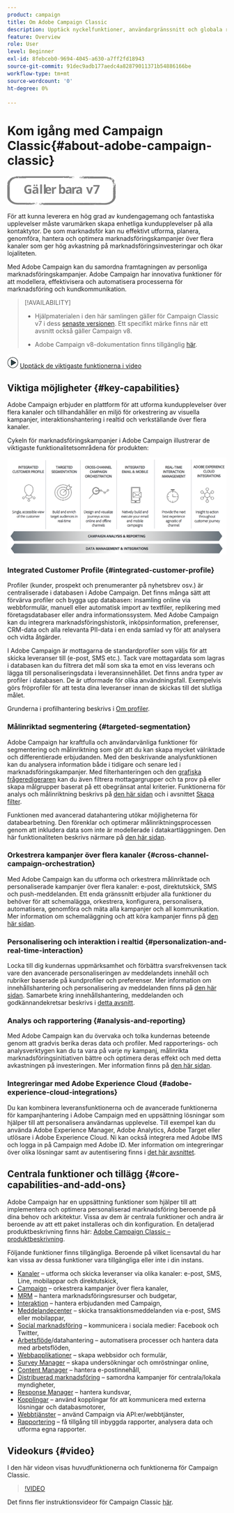 ```yaml
---
product: campaign
title: Om Adobe Campaign Classic
description: Upptäck nyckelfunktioner, användargränssnitt och globala riktlinjer.
feature: Overview
role: User
level: Beginner
exl-id: 8febceb0-9694-4045-a630-a7ff2fd18943
source-git-commit: 91dec9adb177aedc4a82879011371b54886166be
workflow-type: tm+mt
source-wordcount: '0'
ht-degree: 0%

---
```


# Kom igång med Campaign Classic{#about-adobe-campaign-classic}

![](../../assets/v7-only.svg)

För att kunna leverera en hög grad av kundengagemang och fantastiska upplevelser måste varumärken skapa enhetliga kundupplevelser på alla kontaktytor. De som marknadsför kan nu effektivt utforma, planera, genomföra, hantera och optimera marknadsföringskampanjer över flera kanaler som ger hög avkastning på marknadsföringsinvesteringar och ökar lojaliteten.

Med Adobe Campaign kan du samordna framtagningen av personliga marknadsföringskampanjer. Adobe Campaign har innovativa funktioner för att modellera, effektivisera och automatisera processerna för marknadsföring och kundkommunikation.

>[!AVAILABILITY]
>
>* Hjälpmaterialen i den här samlingen gäller för Campaign Classic v7 i dess [senaste versionen](../../rn/using/latest-release.md). Ett specifikt märke finns när ett avsnitt också gäller Campaign v8.
>
>* Adobe Campaign v8-dokumentation finns tillgänglig [här](https://experienceleague.adobe.com/docs/campaign/campaign-v8/campaign-home.html?lang=sv).


![](assets/do-not-localize/how-to-video.png) [Upptäck de viktigaste funktionerna i video](#video)

## Viktiga möjligheter {#key-capabilities}

Adobe Campaign erbjuder en plattform för att utforma kundupplevelser över flera kanaler och tillhandahåller en miljö för orkestrering av visuella kampanjer, interaktionshantering i realtid och verkställande över flera kanaler.

Cykeln för marknadsföringskampanjer i Adobe Campaign illustrerar de viktigaste funktionalitetsområdena för produkten:

![](assets/d_ncs_user_emarketing.png)

### Integrated Customer Profile {#integrated-customer-profile}

Profiler (kunder, prospekt och prenumeranter på nyhetsbrev osv.) är centraliserade i databasen i Adobe Campaign. Det finns många sätt att förvärva profiler och bygga upp databasen: insamling online via webbformulär, manuell eller automatisk import av textfiler, replikering med företagsdatabaser eller andra informationssystem. Med Adobe Campaign kan du integrera marknadsföringshistorik, inköpsinformation, preferenser, CRM-data och alla relevanta PII-data i en enda samlad vy för att analysera och vidta åtgärder.

I Adobe Campaign är mottagarna de standardprofiler som väljs för att skicka leveranser till (e-post, SMS etc.). Tack vare mottagardata som lagras i databasen kan du filtrera det mål som ska ta emot en viss leverans och lägga till personaliseringsdata i leveransinnehållet. Det finns andra typer av profiler i databasen. De är utformade för olika användningsfall. Exempelvis görs fröprofiler för att testa dina leveranser innan de skickas till det slutliga målet.

Grunderna i profilhantering beskrivs i [Om profiler](../../platform/using/about-profiles.md).

### Målinriktad segmentering {#targeted-segmentation}

Adobe Campaign har kraftfulla och användarvänliga funktioner för segmentering och målinriktning som gör att du kan skapa mycket välriktade och differentierade erbjudanden. Med den beskrivande analysfunktionen kan du analysera information både i tidigare och senare led i marknadsföringskampanjer. Med filterhanteringen och den [grafiska frågeredigeraren](../../platform/using/about-queries-in-campaign.md) kan du även filtrera mottagargrupper och ta prov på eller skapa målgrupper baserat på ett obegränsat antal kriterier. Funktionerna för analys och målinriktning beskrivs på [den här sidan](../../reporting/using/about-descriptive-analysis.md) och i avsnittet [Skapa filter](../../platform/using/creating-filters.md).

Funktionen med avancerad datahantering utökar möjligheterna för databearbetning. Den förenklar och optimerar målinriktningsprocessen genom att inkludera data som inte är modellerade i datakartläggningen. Den här funktionaliteten beskrivs närmare på [den här sidan](../../workflow/using/targeting-data.md#data-management).

### Orkestrera kampanjer över flera kanaler {#cross-channel-campaign-orchestration}

Med Adobe Campaign kan du utforma och orkestrera målinriktade och personaliserade kampanjer över flera kanaler: e-post, direktutskick, SMS och push-meddelanden. Ett enda gränssnitt erbjuder alla funktioner du behöver för att schemalägga, orkestrera, konfigurera, personalisera, automatisera, genomföra och mäta alla kampanjer och all kommunikation. Mer information om schemaläggning och att köra kampanjer finns på [den här sidan](../../campaign/using/setting-up-marketing-campaigns.md).

### Personalisering och interaktion i realtid {#personalization-and-real-time-interaction}

Locka till dig kundernas uppmärksamhet och förbättra svarsfrekvensen tack vare den avancerade personaliseringen av meddelandets innehåll och rubriker baserade på kundprofiler och preferenser. Mer information om innehållshantering och personalisering av meddelanden finns på [den här sidan](../../delivery/using/about-personalization.md). Samarbete kring innehållshantering, meddelanden och godkännandekretsar beskrivs i [detta avsnitt](../../mrm/using/about-marketing-resource-management.md).

### Analys och rapportering {#analysis-and-reporting}

Med Adobe Campaign kan du övervaka och tolka kundernas beteende genom att gradvis berika deras data och profiler. Med rapporterings- och analysverktygen kan du ta vara på varje ny kampanj, målinrikta marknadsföringsinitiativen bättre och optimera deras effekt och med detta avkastningen på investeringen. Mer information finns på [den här sidan](../../reporting/using/delivery-reports.md).

### Integreringar med Adobe Experience Cloud {#adobe-experience-cloud-integrations}

Du kan kombinera leveransfunktionerna och de avancerade funktionerna för kampanjhantering i Adobe Campaign med en uppsättning lösningar som hjälper till att personalisera användarnas upplevelse. Till exempel kan du använda Adobe Experience Manager, Adobe Analytics, Adobe Target eller utlösare i Adobe Experience Cloud. Ni kan också integrera med Adobe IMS och logga in på Campaign med Adobe ID. Mer information om integreringar över olika lösningar samt av autentisering finns i [det här avsnittet](../../integrations/using/about-adobe-id.md).

## Centrala funktioner och tillägg {#core-capabilities-and-add-ons}

Adobe Campaign har en uppsättning funktioner som hjälper till att implementera och optimera personaliserad marknadsföring beroende på dina behov och arkitektur. Vissa av dem är centrala funktioner och andra är beroende av att ett paket installeras och din konfiguration. En detaljerad produktbeskrivning finns här: [Adobe Campaign Classic – produktbeskrivning](https://helpx.adobe.com/legal/product-descriptions/adobe-campaign-classic---product-description.html).

Följande funktioner finns tillgängliga. Beroende på vilket licensavtal du har kan vissa av dessa funktioner vara tillgängliga eller inte i din instans.

* [Kanaler](../../delivery/using/steps-about-delivery-creation-steps.md) – utforma och skicka leveranser via olika kanaler: e-post, SMS, Line, mobilappar och direktutskick,
* [Campaign](../../campaign/using/designing-marketing-campaigns.md) – orkestrera kampanjer över flera kanaler,
* [MRM](../../mrm/using/about-marketing-resource-management.md) – hantera marknadsföringsresurser och budgetar,
* [Interaktion](../../interaction/using/interaction-and-offer-management.md) – hantera erbjudanden med Campaign,
* [Meddelandecenter](../../message-center/using/about-transactional-messaging.md) – skicka transaktionsmeddelanden via e-post, SMS eller mobilappar,
* [Social marknadsföring](../../social/using/about-social-marketing.md) – kommunicera i sociala medier: Facebook och Twitter,
* [Arbetsflöde](../../workflow/using/about-workflows.md)/datahantering – automatisera processer och hantera data med arbetsflöden,
* [Webbapplikationer](../../web/using/about-web-applications.md) – skapa webbsidor och formulär,
* [Survey Manager](../../surveys/using/about-surveys.md) – skapa undersökningar och omröstningar online,
* [Content Manager](../../delivery/using/about-content-management.md) – hantera e-postinnehåll,
* [Distribuerad marknadsföring](../../distributed/using/about-distributed-marketing.md) – samordna kampanjer för centrala/lokala myndigheter,
* [Response Manager](../../response/using/about-response-manager.md) – hantera kundsvar,
* [Kopplingar](../../platform/using/about-connectors.md) – använd kopplingar för att kommunicera med externa lösningar och databasmotorer,
* [Webbtjänster](../../configuration/using/about-web-services.md) – använd Campaign via API:er/webbtjänster,
* [Rapportering](../../reporting/using/about-adobe-campaign-reporting-tools.md) – få tillgång till inbyggda rapporter, analysera data och utforma egna rapporter.

## Videokurs {#video}

I den här videon visas huvudfunktionerna och funktionerna för Campaign Classic.

>[!VIDEO](https://video.tv.adobe.com/v/35129?quality=12)

Det finns fler instruktionsvideor för Campaign Classic [här](https://experienceleague.adobe.com/docs/campaign-classic-learn/tutorials/overview.html?lang=sv).
